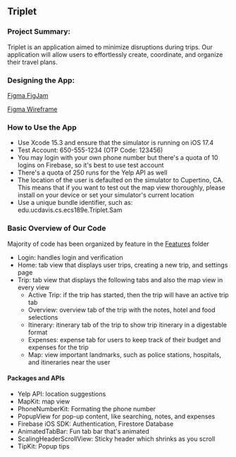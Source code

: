 ## Triplet

### **Project Summary:**

Triplet is an application aimed to minimize disruptions during trips. Our application will allow users to effortlessly create, coordinate, and organize their travel plans.

### **Designing the App:**

[Figma FigJam](https://www.figma.com/file/YD1pgMpGIpVLccyFjbvJRt/Triplet-Flow-Chart?type=whiteboard&node-id=0%3A1&t=WyW6GuQih4Op8yX0-1)

[Figma Wireframe](https://www.figma.com/file/8epjXgVJ385PMJiG4TgJOY/Triplet-Design?type=design&node-id=245%3A6380&mode=design&t=C2eqYvmU2h2ePDjS-1)

### **How to Use the App**
- Use Xcode 15.3 and ensure that the simulator is running on iOS 17.4
- Test Account: 650-555-1234 (OTP Code: 123456)
- You may login with your own phone number but there's a quota of 10 logins on Firebase, so it's best to use test account
- There's a quota of 250 runs for the Yelp API as well
- The location of the user is defaulted on the simulator to Cupertino, CA. This means that if you want to test out the map view thoroughly, please install on your device or set your simulator's current location
- Use a unique bundle identifier, such as: edu.ucdavis.cs.ecs189e.Triplet.Sam

### **Basic Overview of Our Code**
Majority of code has been organized by feature in the [Features](https://github.com/calchenny/triplet/tree/main/Triplet/Features) folder
- Login: handles login and verification
- Home: tab view that displays user trips, creating a new trip, and settings page
- Trip: tab view that displays the following tabs and also the map view in every view
    - Active Trip: if the trip has started, then the trip will have an active trip tab
    - Overview: overview tab of the trip with the notes, hotel and food selections
    - Itinerary: itinerary tab of the trip to show trip itinerary in a digestable format
    - Expenses: expense tab for users to keep track of their budget and expenses for the trip
    - Map: view important landmarks, such as police stations, hospitals, and itineraries near the user

#### Packages and APIs
- Yelp API: location suggestions
- MapKit: map view
- PhoneNumberKit: Formating the phone number
- PopupView for pop-up content, like searching, notes, and expenses
- Firebase iOS SDK: Authentication, Firestore Database
- AnimatedTabBar: Fun tab bar that's animated
- ScalingHeaderScrollView: Sticky header which shrinks as you scroll
- TipKit: Popup tips

